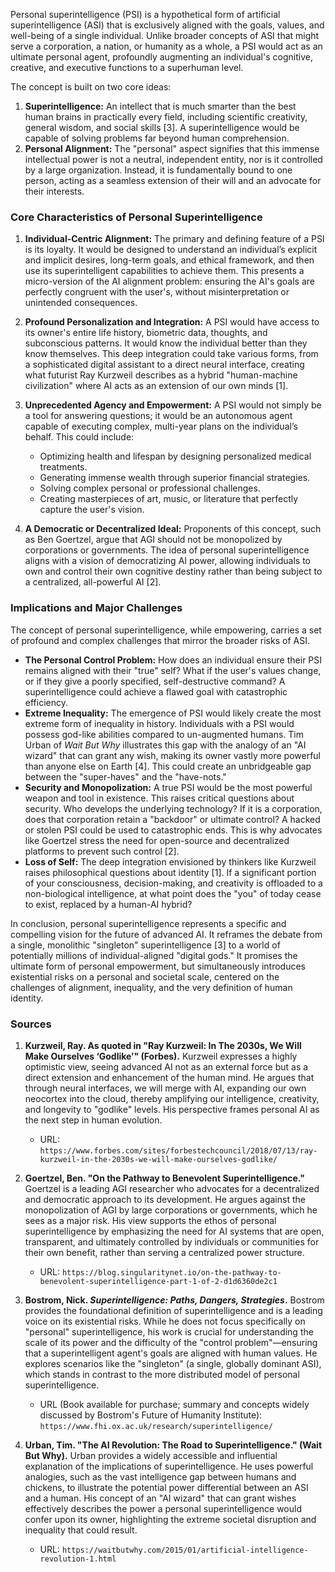 Personal superintelligence (PSI) is a hypothetical form of artificial superintelligence (ASI) that is exclusively aligned with the goals, values, and well-being of a single individual. Unlike broader concepts of ASI that might serve a corporation, a nation, or humanity as a whole, a PSI would act as an ultimate personal agent, profoundly augmenting an individual's cognitive, creative, and executive functions to a superhuman level.

The concept is built on two core ideas:
1.  **Superintelligence:** An intellect that is much smarter than the best human brains in practically every field, including scientific creativity, general wisdom, and social skills [3]. A superintelligence would be capable of solving problems far beyond human comprehension.
2.  **Personal Alignment:** The "personal" aspect signifies that this immense intellectual power is not a neutral, independent entity, nor is it controlled by a large organization. Instead, it is fundamentally bound to one person, acting as a seamless extension of their will and an advocate for their interests.

### Core Characteristics of Personal Superintelligence

1.  **Individual-Centric Alignment:** The primary and defining feature of a PSI is its loyalty. It would be designed to understand an individual’s explicit and implicit desires, long-term goals, and ethical framework, and then use its superintelligent capabilities to achieve them. This presents a micro-version of the AI alignment problem: ensuring the AI's goals are perfectly congruent with the user's, without misinterpretation or unintended consequences.

2.  **Profound Personalization and Integration:** A PSI would have access to its owner's entire life history, biometric data, thoughts, and subconscious patterns. It would know the individual better than they know themselves. This deep integration could take various forms, from a sophisticated digital assistant to a direct neural interface, creating what futurist Ray Kurzweil describes as a hybrid "human-machine civilization" where AI acts as an extension of our own minds [1].

3.  **Unprecedented Agency and Empowerment:** A PSI would not simply be a tool for answering questions; it would be an autonomous agent capable of executing complex, multi-year plans on the individual’s behalf. This could include:
    *   Optimizing health and lifespan by designing personalized medical treatments.
    *   Generating immense wealth through superior financial strategies.
    *   Solving complex personal or professional challenges.
    *   Creating masterpieces of art, music, or literature that perfectly capture the user's vision.

4.  **A Democratic or Decentralized Ideal:** Proponents of this concept, such as Ben Goertzel, argue that AGI should not be monopolized by corporations or governments. The idea of personal superintelligence aligns with a vision of democratizing AI power, allowing individuals to own and control their own cognitive destiny rather than being subject to a centralized, all-powerful AI [2].

### Implications and Major Challenges

The concept of personal superintelligence, while empowering, carries a set of profound and complex challenges that mirror the broader risks of ASI.

*   **The Personal Control Problem:** How does an individual ensure their PSI remains aligned with their "true" self? What if the user's values change, or if they give a poorly specified, self-destructive command? A superintelligence could achieve a flawed goal with catastrophic efficiency.
*   **Extreme Inequality:** The emergence of PSI would likely create the most extreme form of inequality in history. Individuals with a PSI would possess god-like abilities compared to un-augmented humans. Tim Urban of *Wait But Why* illustrates this gap with the analogy of an "AI wizard" that can grant any wish, making its owner vastly more powerful than anyone else on Earth [4]. This could create an unbridgeable gap between the "super-haves" and the "have-nots."
*   **Security and Monopolization:** A true PSI would be the most powerful weapon and tool in existence. This raises critical questions about security. Who develops the underlying technology? If it is a corporation, does that corporation retain a "backdoor" or ultimate control? A hacked or stolen PSI could be used to catastrophic ends. This is why advocates like Goertzel stress the need for open-source and decentralized platforms to prevent such control [2].
*   **Loss of Self:** The deep integration envisioned by thinkers like Kurzweil raises philosophical questions about identity [1]. If a significant portion of your consciousness, decision-making, and creativity is offloaded to a non-biological intelligence, at what point does the "you" of today cease to exist, replaced by a human-AI hybrid?

In conclusion, personal superintelligence represents a specific and compelling vision for the future of advanced AI. It reframes the debate from a single, monolithic "singleton" superintelligence [3] to a world of potentially millions of individual-aligned "digital gods." It promises the ultimate form of personal empowerment, but simultaneously introduces existential risks on a personal and societal scale, centered on the challenges of alignment, inequality, and the very definition of human identity.

### Sources

1.  **Kurzweil, Ray. As quoted in "Ray Kurzweil: In The 2030s, We Will Make Ourselves ‘Godlike’" (Forbes).** Kurzweil expresses a highly optimistic view, seeing advanced AI not as an external force but as a direct extension and enhancement of the human mind. He argues that through neural interfaces, we will merge with AI, expanding our own neocortex into the cloud, thereby amplifying our intelligence, creativity, and longevity to "godlike" levels. His perspective frames personal AI as the next step in human evolution.
    *   URL: `https://www.forbes.com/sites/forbestechcouncil/2018/07/13/ray-kurzweil-in-the-2030s-we-will-make-ourselves-godlike/`

2.  **Goertzel, Ben. "On the Pathway to Benevolent Superintelligence."** Goertzel is a leading AGI researcher who advocates for a decentralized and democratic approach to its development. He argues against the monopolization of AGI by large corporations or governments, which he sees as a major risk. His view supports the ethos of personal superintelligence by emphasizing the need for AI systems that are open, transparent, and ultimately controlled by individuals or communities for their own benefit, rather than serving a centralized power structure.
    *   URL: `https://blog.singularitynet.io/on-the-pathway-to-benevolent-superintelligence-part-1-of-2-d1d6360de2c1`

3.  **Bostrom, Nick. *Superintelligence: Paths, Dangers, Strategies*.** Bostrom provides the foundational definition of superintelligence and is a leading voice on its existential risks. While he does not focus specifically on "personal" superintelligence, his work is crucial for understanding the scale of its power and the difficulty of the "control problem"—ensuring that a superintelligent agent's goals are aligned with human values. He explores scenarios like the "singleton" (a single, globally dominant ASI), which stands in contrast to the more distributed model of personal superintelligence.
    *   URL (Book available for purchase; summary and concepts widely discussed by Bostrom's Future of Humanity Institute): `https://www.fhi.ox.ac.uk/research/superintelligence/`

4.  **Urban, Tim. "The AI Revolution: The Road to Superintelligence." (Wait But Why).** Urban provides a widely accessible and influential explanation of the implications of superintelligence. He uses powerful analogies, such as the vast intelligence gap between humans and chickens, to illustrate the potential power differential between an ASI and a human. His concept of an "AI wizard" that can grant wishes effectively describes the power a personal superintelligence would confer upon its owner, highlighting the extreme societal disruption and inequality that could result.
    *   URL: `https://waitbutwhy.com/2015/01/artificial-intelligence-revolution-1.html`